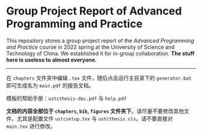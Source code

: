 # Group Project Report of Advanced Programming and Practice

This repository stores a group project report of the *Advanced Programming and Practice* course in 2022 spring at the University of Science and Technology of China. We established it for in-group collaboration. **The stuff here is useless to almost everyone.**

---

在 `chapters` 文件夹中编辑 `.tex` 文件，随后点击运行主目录下的 `generator.bat` 即可生成名为 `main.pdf` 的报告文档。

模板的帮助手册：`ustcthesis-doc.pdf` 与 `help.pdf`

**文档的内容全部位于 `chapters`, `bib`, `figures` 文件夹下**。请尽量不要修改其他文件，尤其是配置文件 `ustcsetup.tex` 与 `ustcthesis.cls`。请不要直接对 `main.tex` 进行修改。